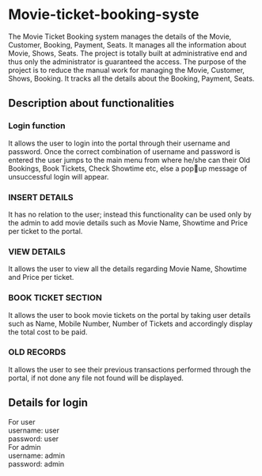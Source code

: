 # Movie-ticket-booking-syste
The Movie Ticket Booking system manages the details of the Movie, Customer, Booking, 
Payment, Seats. It manages all the information about Movie, 
Shows, Seats. The project is totally built at administrative end and 
thus only the administrator is guaranteed the access. The purpose 
of the project is to reduce the manual work for managing the Movie, 
Customer, Shows, Booking. It tracks all the details about the 
Booking, Payment, Seats.
## Description about functionalities
### Login function
It allows the user to login into the portal through their username and password.
Once the correct combination of username and password is entered the user jumps to the main 
menu from where he/she can their Old Bookings, Book Tickets, Check Showtime etc, else a popup message of unsuccessful login will appear.
### INSERT DETAILS
It has no relation to the user; instead this functionality can be used only by the admin 
to add movie details such as Movie Name, Showtime and Price per ticket to the portal.
### VIEW DETAILS
It allows the user to view all the details regarding Movie Name, Showtime and Price 
per ticket.
### BOOK TICKET SECTION
It allows the user to book movie tickets on the portal by taking user details such as 
Name, Mobile Number, Number of Tickets and accordingly display the total cost to be paid.
### OLD RECORDS
It allows the user to see their previous transactions performed through the portal, if not 
done any file not found will be displayed.

## Details for login
For user
<br>
username: user
<br>
password: user
<br>For admin
<br>
username: admin
<br>
password: admin

        
